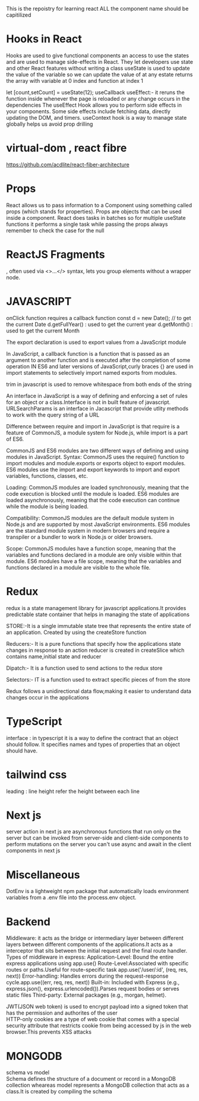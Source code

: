 This is the repoistry for learning react 
ALL the component name should be capitilized
# Hooks in React 
Hooks are used to give functional components an access to use the states and are used to manage side-effects in React. They let developers use state and other React features without writing a class 
useState is used to update the value of the variable so we can update the value of at any 
estate returns the array with variable at 0 index and function at index 1

let [count,setCount] = useState(12);
useCallback
useEffect:- it reruns the function inside whenever the page is reloaded or any change occurs in the dependencies
The useEffect Hook allows you to perform side effects in your components.
Some side effects include fetching data, directly updating the DOM, and timers.
useContext hook is a way to manage state globally helps us avoid prop drilling
# virtual-dom , react fibre 
https://github.com/acdlite/react-fiber-architecture
# Props
React allows us to pass information to a Component using something called props (which stands for properties). Props are objects that can be used inside a component.
React does tasks in batches so for  multiple useState functions  it performs a single task 
while passing the props always remember to check the case for the null
# ReactJS Fragments
<Fragment>, often used via <>...</> syntax, lets you group elements without a wrapper node.



# JAVASCRIPT
onClick function requires a callback function 
const d = new Date(); // to get the current Date
d.getFullYear() : used to get the current year
d.getMonth()  : used to get the current Month

The export declaration is used to export values from a JavaScript module

In JavaScript, a callback function is a function that is passed as an argument to another function and is executed after the completion of some operation
IN ES6 and later versions of JavaScript,curly braces {} are used in import statements to selectively import named exports from modules.

trim in javascript is used to remove whitespace from both ends of the string

An interface in JavaScript is a way of defining and enforcing a set of rules for an object or a class.Interface is not in built feature of javascript.
URLSearchParams is an interface in Jacascript that provide utlity methods to work with the query string of a URL 

Difference between require and import in JavaScript is that require is a feature of CommonJS, a module system for Node.js, while import is a part of ES6.

CommonJS and ES6 modules are two different ways of defining and using modules in JavaScript.
Syntax: CommonJS uses the require() function to import modules and module.exports or exports object to export modules. ES6 modules use the import and export keywords to import and export variables, functions, classes, etc.

Loading: CommonJS modules are loaded synchronously, meaning that the code execution is blocked until the module is loaded. ES6 modules are loaded asynchronously, meaning that the code execution can continue while the module is being loaded.

Compatibility: CommonJS modules are the default module system in Node.js and are supported by most JavaScript environments. ES6 modules are the standard module system in modern browsers and require a transpiler or a bundler to work in Node.js or older browsers.

Scope: CommonJS modules have a function scope, meaning that the variables and functions declared in a module are only visible within that module. ES6 modules have a file scope, meaning that the variables and functions declared in a module are visible to the whole file. 

# Redux 
redux is a state management library for javascript applications.It provides predictable state container that helps in managing the state of applications

STORE:-It is a single immutable state tree that represents the entire state of an application. Created by using the createStore function

Reducers:- It is a pure functions that specify how the applications state changes in response to an action reducer is created in createSlice which contains name,initial state and reducer

Dipatch:- It is a function used to send actions to the redux store 

Selectors:- IT is a function used to extract specific pieces of from the store 

Redux follows a unidirectional data flow,making it easier to understand data changes occur in the applications

# TypeScript
interface : in typescript it is a way to define the contract that an object should follow. It specifies names and types of properties that an object should have.
# tailwind css
leading : line height refer the height between each line
# Next js
server action in next js are asynchronous functions that run only on the server but can be invoked from server-side and client-side components to perform mutations on the server
you can't use async and await in the client components in next js
# Miscellaneous
DotEnv is a lightweight npm package that automatically loads environment variables from a .env file into the process.env object.

# Backend
Middleware: it acts as the bridge or intermediary layer between different layers between different components of the applications.It acts as a interceptor that sits between the initial request and the final route handler.
Types of middleware in express: 
Application-Level: Bound the entire  express applications using app.use()
Route-Level:Associated with specific routes or paths.Useful for route-specific task app.use('/user/:id', (req, res, next)) 
Error-handling: Handles errors during the request-response cycle.app.use((err, req, res, next))
Built-in: Included with Express (e.g., express.json(), express.urlencoded()).Parses request bodies or serves static files
Third-party: External packages (e.g., morgan, helmet).  

JWT(JSON web token) is used to encrypt payload into a signed token that has the permission and authorites of the user  
HTTP-only cookies are a type of web cookie that comes with a special security attribute that restricts cookie from being accessed by js in the web browser.This prevents XSS attacks

# MONGODB
schema vs model   
Schema defines the structure of a document or record in a MongoDB collection wheareas model represents a MongoDB collection that acts as a class.It is created by compiling the schema 

